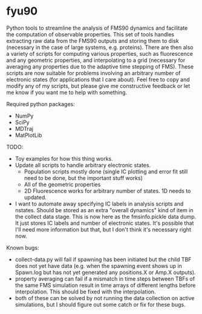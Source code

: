 # fyu90
Python tools to streamline the analysis of FMS90 dynamics and facilitate the computation of observable properties. 
This set of tools handles extracting raw data from the FMS90 outputs and storing them to disk (necessary in the case of large systems, e.g. proteins).
There are then also a variety of scripts for computing various properties, such as fluorescence and any geometric properties, and interpolating to a grid (necessary for averaging any properties due to the adaptive time stepping of FMS).
These scripts are now suitable for problems involving an arbitrary number of electronic states (for applications that I care about). 
Feel free to copy and modify any of my scripts, but please give me constructive feedback or let me know if you want me to help with something. 

Required python packages:
- NumPy
- SciPy
- MDTraj
- MatPlotLib

TODO:
- Toy examples for how this thing works. 
- Update all scripts to handle arbitrary electronic states. 
    - Population scripts mostly done (single IC plotting and error fit still need to be done, but the important stuff works)
    - All of the geometric properties
    - 2D Fluorescence works for arbitrary number of states. 1D needs to updated. 
- I want to automate away specifying IC labels in analysis scripts and nstates. Should be stored as an extra "overall dynamics" kind of item in the collect data stage. This is now here as the fmsinfo.pickle data dump. It just stores IC labels and number of electronic states. It's possible that I'll need more information but that, but I don't think it's necessary right now. 

Known bugs:
- collect-data.py will fail if spawning has been initiated but the child TBF does not yet have data (e.g. when the spawning event shows up in Spawn.log but has not yet generated any positions.X or Amp.X outputs).
- property averaging can fail if a mismatch in time steps between TBFs of the same FMS simulation result in time arrays of different lengths before interpolation. This should be fixed with the interpolation. 
- both of these can be solved by not running the data collection on active simulations, but I should figure out some catch or fix for these bugs. 
